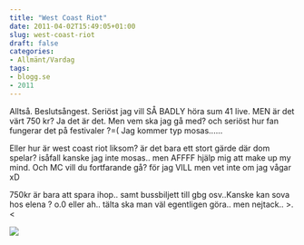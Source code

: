 ```yaml
---
title: "West Coast Riot"
date: 2011-04-02T15:49:05+01:00
slug: west-coast-riot
draft: false
categories:
- Allmänt/Vardag
tags:
- blogg.se
- 2011
---
```

Alltså. Beslutsångest. Seriöst jag vill SÅ BADLY höra sum 41 live. MEN är det värt 750 kr? Ja det är det. Men vem ska jag gå med? och seriöst hur fan fungerar det på festivaler ?=( Jag kommer typ mosas......  
  
Eller hur är west coast riot liksom? är det bara ett stort gärde där dom spelar? isåfall kanske jag inte mosas.. men AFFFF hjälp mig att make up my mind. Och MC vill du fortfarande gå? för jag VILL men vet inte om jag vågar xD  
  
750kr är bara att spara ihop.. samt bussbiljett till gbg osv..Kanske kan sova hos elena ? o.0 eller ah.. tälta ska man väl egentligen göra.. men nejtack.. >.<  
  
  
![](/assets/images/blogg.se/bg-wcr_140813781.png)